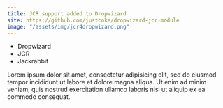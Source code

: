 ```yaml
---
title: JCR support added to Dropwizard
site: https://github.com/justcoke/dropwizard-jcr-module
image: "/assets/img/jcr4dropwizard.png"
---
```


* Dropwizard
* JCR
* Jackrabbit

Lorem ipsum dolor sit amet, consectetur adipisicing elit, sed do eiusmod tempor incididunt ut labore et dolore magna aliqua. Ut enim ad minim veniam, quis nostrud exercitation ullamco laboris nisi ut aliquip ex ea commodo consequat.
